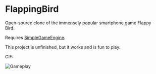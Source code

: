 FlappingBird
============

Open-source clone of the immensely popular smartphone game Flappy Bird.

Requires [SimpleGameEngine](https://github.com/C0deH4cker/SimpleGameEngine).


This project is unfinished, but it works and is fun to play.


GIF:

![Gameplay](http://i.imgur.com/STacMdX.gif)
